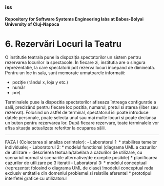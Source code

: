 ### iss
#### Repository for Software Systems Engineering labs at Babes-Bolyai University of Cluj-Napoca

# 6. Rezervări Locuri la Teatru

O institutie teatrala pune la dispozitia spectatorilor un sistem pentru rezervarea locurilor la spectacole. 
În fiecare zi, institutia are o singura reprezentatie, la care spectatorii pot rezerva locuri începand de dimineata. 
Pentru un loc în sala, sunt memorate urmatoarele informatii: 
-	poziție (rândul x, loja y etc.)
-	număr 
-	preț
	
  Terminalele puse la dispozitia spectatorilor afiseaza întreaga configuratie a salii, precizând pentru fiecare loc pozitia, 
numarul, pretul si starea (liber sau rezervat).  Folosind un astfel de terminal, spectatorul îsi poate introduce datele personale, 
poate selecta unul sau mai multe locuri si poate declansa un buton pentru rezervarea lor.
 	După fiecare rezervare, toate terminalele vor afisa situația actualizata referitor la ocuparea sălii.
	
	
----------------------------------------------------------------------------------------------------------------------------


FAZA I (Colectarea si analiza cerintelor):
    - Laboratorul 1:
    	* stabilirea temelor individuale;
    - Laboratorul 2:
    	* modelul functional (diagrama UML a cazurilor de utilizare + descrierea textuala/tabelara a cazurilor de utilizare, cu scenariul normal si scenariile alternative/de exceptie posibile)
        * planificarea cazurilor de utilizare pe 3 iteratii
    - Laboratorul 3:
    	* modelul conceptual (reprezentat folosind o diagrama UML de clase) !modelul conceptual reda exclusiv entitatile din domeniul problemei si relatiile aferente! 
        * prototipul interfetei grafice cu utilizatorul 
